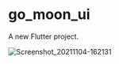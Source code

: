 # go_moon_ui

A new Flutter project.

![Screenshot_20211104-162131](https://github.com/Tarikul-Islam-Shykat/Flutter_Projects/assets/77191261/e3d95d00-2c3a-45c1-a260-c39fbc47be95)

